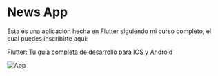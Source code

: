# News App
Esta es una aplicación hecha en Flutter siguiendo mi curso completo, el cual puedes inscribirte aquí:

[Flutter: Tu guía completa de desarrollo para IOS y Android](https://fernando-herrera.com/#/curso/flutter)

![App](https://fernando-herrera.com/github/flutter/goal2.png)